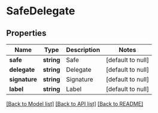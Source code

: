 # SafeDelegate

## Properties
Name | Type | Description | Notes
------------ | ------------- | ------------- | -------------
**safe** | **string** | Safe | [default to null]
**delegate** | **string** | Delegate | [default to null]
**signature** | **string** | Signature | [default to null]
**label** | **string** | Label | [default to null]

[[Back to Model list]](../README.md#documentation-for-models) [[Back to API list]](../README.md#documentation-for-api-endpoints) [[Back to README]](../README.md)



